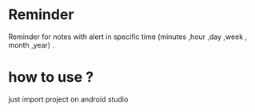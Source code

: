 # Reminder
Reminder for notes with alert in specific time (minutes ,hour ,day ,week , month ,year) .
# how to use ? 
just import project on android studio 
